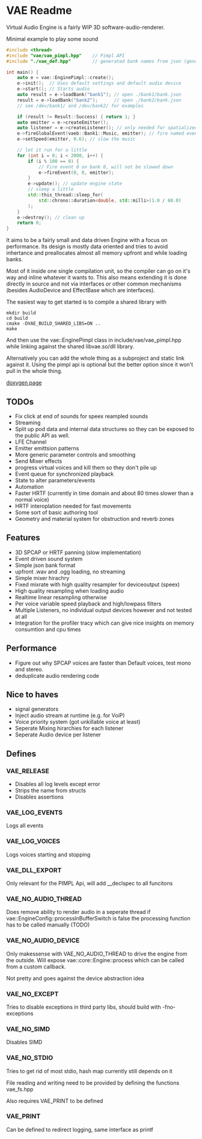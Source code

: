 # VAE Readme
Virtual Audio Engine is a fairly WIP 3D software-audio-renderer.

Minimal example to play some sound
```C++
#include <thread>
#include "vae/vae_pimpl.hpp"	// Pimpl API
#include "./vae_def.hpp"		// generated bank names from json (generate_bank_defines.py)

int main() {
	auto e = vae::EnginePimpl::create();
	e->init();	// Uses default settings and default audio device
	e->start();	// Starts audio
	auto result = e->loadBank("bank1"); // open ./bank1/bank.json
	result = e->loadBank("bank2");		// open ./bank2/bank.json
	// see /dev/bank1/ and /dev/bank2/ for examples

	if (result != Result::Success) { return 1; }
	auto emitter = e->createEmitter();
	auto listener = e->createListener(); // only needed for spatialized sounds
	e->fireGlobalEvent(vaeb::Bank1::Music, emitter); // fire named event
	e->setSpeed(emitter, 0.6); // slow the music

	// let it run for a little
	for (int i = 0; i < 2000, i++) {
		if (i % 100 == 0) {
			// Fire event 0 on bank 0, will not be slowed down
			e->fireEvent(0, 0, emitter);
		}
		e->update(); // update engine state
		// sleep a little
		std::this_thread::sleep_for(
			std::chrono::duration<double, std::milli>(1.0 / 60.0)
		);
	}
	e->destroy(); // clean up
	return 0;
}

```

It aims to be a fairly small and data driven Engine with a focus on performance.
Its design is mostly data oriented and tries to avoid inhertance and preallocates
almost all memory upfront and while loading banks.

Most of it inside one single compilation unit, so the compiler can go on it's way and inline
whatever it wants to.
This also means extending it is done directly in source and not via interfaces or other common mechanisms (besides AudioDevice and EffectBase which are interfaces).

The easiest way to get started is to compile a shared library with
```
mkdir build
cd build
cmake -DVAE_BUILD_SHARED_LIBS=ON ..
make
```
And then use the vae::EnginePimpl class in include/vae/vae_pimpl.hpp while linking against the shared libvae.so/dll library.


Alternatively you can add the whole thing as a subproject and static link against it.
Using the pimpl api is optional but the better option since it won't pull in the whole thing.

[doxygen page](https://tobiaskozel.github.io/VAE-Docs/)

## TODOs
- Fix click at end of sounds for speex reampled sounds
- Streaming
- Split up pod data and internal data structures so they can be exposed to the public API as well.
- LFE Channel
- Emitter emittsion patterns
- More generic parameter controls and smoothing
- Send Mixer effects
- progress virtual voices and kill them so they don't pile up
- Event queue for synchronized playback
- State to alter parameters/events
- Automation
- Faster HRTF (currently in time domain and about 80 times slower than a normal voice)
- HRTF interoplation needed for fast movements
- Some sort of basic authoring tool
- Geometry and material system for obstruction and reverb zones

## Features
- 3D SPCAP or HRTF panning (slow implementation)
- Event driven sound system
- Simple json bank format
- upfront .wav and .ogg loading, no streaming
- Simple mixer hirachry
- Fixed mixrate with high quality resampler for deviceoutput (speex)
- High quality resampling when loading audio
- Realtime linear resampling otherwise
- Per voice variable speed playback and high/lowpass filters
- Multiple Listeners, no individual output devices however and not tested at all
- Integration for the profiler tracy which can give nice insights on memory consumtion and cpu times

## Performance
- Figure out why SPCAP voices are faster than Default voices, test mono and stereo.
- deduplicate audio rendering code

## Nice to haves
- signal generators
- Inject audio stream at runtime (e.g. for VoiP)
- Voice priority system (got unkillable voice at least)
- Seperate Mixing hirarchies for each listener
- Seperate Audio device per listener

## Defines

### VAE_RELEASE
- Disables all log levels except error
- Strips the name from structs
- Disables assertions
### VAE_LOG_EVENTS
Logs all events

### VAE_LOG_VOICES
Logs voices starting and stopping

### VAE_DLL_EXPORT
Only relevant for the PIMPL Api, will add __declspec to all funcitons

### VAE_NO_AUDIO_THREAD
Does remove ability to render audio in a seperate thread if vae::EngineConfig::processInBufferSwitch is false
the processing function has to be called manually (TODO)

### VAE_NO_AUDIO_DEVICE
Only makessense with VAE_NO_AUDIO_THREAD to drive the engine from the outside.
Will expose vae::core::Engine::process which can be called from a custom callback.

Not pretty and goes against the device abstraction idea

### VAE_NO_EXCEPT
Tries to disable exceptions in third party libs, should build with -fno-exceptions

### VAE_NO_SIMD
Disables SIMD

### VAE_NO_STDIO
Tries to get rid of most stdio, hash map currently still depends on it

File reading and writing need to be provided by defining the functions vae_fs.hpp

Also requires VAE_PRINT to be defined

### VAE_PRINT

Can be defined to redirect logging, same interface as printf

